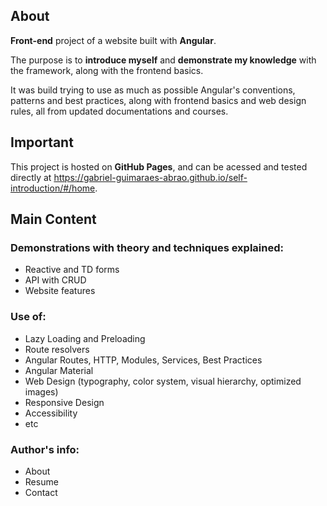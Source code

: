 ## About

**Front-end** project of a website built with **Angular**. 

The purpose is to **introduce myself** and **demonstrate my knowledge** with the framework, along with the frontend basics. 

It was build trying to use as much as possible Angular's conventions, patterns and best practices, along with frontend basics and web design rules, all from updated documentations and courses.

## Important

This project is hosted on **GitHub Pages**, and can be acessed and tested directly at https://gabriel-guimaraes-abrao.github.io/self-introduction/#/home.

## Main Content

### Demonstrations with theory and techniques explained:
- Reactive and TD forms
- API with CRUD
- Website features

### Use of:
- Lazy Loading and Preloading
- Route resolvers
- Angular Routes, HTTP, Modules, Services, Best Practices
- Angular Material
- Web Design (typography, color system, visual hierarchy, optimized images)
- Responsive Design
- Accessibility
- etc

### Author's info:
- About
- Resume
- Contact

